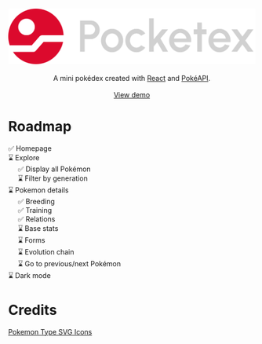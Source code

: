 <p align="center">
	<a href="https://pocketex.netlify.app/" rel="noreferrer">
		<img src="https://raw.githubusercontent.com/lorenzorari/pocketex/master/public/assets/svg/logo-typo.svg" alt="Pocketex" />
	</a>
	<br/><br/>
	A mini pokédex created with <a href="https://fr.reactjs.org/" rel="noreferrer">React</a> and <a href="https://pokeapi.co/" rel="noreferrer">PokéAPI</a>.
	<br/><br/>
	<a href="https://pocketex.netlify.app/" rel="noreferrer">View demo</a>
</p>

# Roadmap

✅ Homepage\
⌛️ Explore\
&nbsp;&nbsp;&nbsp;&nbsp;&nbsp;✅ Display all Pokémon\
&nbsp;&nbsp;&nbsp;&nbsp;&nbsp;⌛️ Filter by generation\
⌛️ Pokemon details\
&nbsp;&nbsp;&nbsp;&nbsp;&nbsp;✅ Breeding\
&nbsp;&nbsp;&nbsp;&nbsp;&nbsp;✅ Training\
&nbsp;&nbsp;&nbsp;&nbsp;&nbsp;✅ Relations\
&nbsp;&nbsp;&nbsp;&nbsp;&nbsp;⌛️ Base stats\
&nbsp;&nbsp;&nbsp;&nbsp;&nbsp;⌛️ Forms\
&nbsp;&nbsp;&nbsp;&nbsp;&nbsp;⌛️ Evolution chain\
&nbsp;&nbsp;&nbsp;&nbsp;&nbsp;⌛️ Go to previous/next Pokémon\
⌛️ Dark mode

# Credits

[Pokemon Type SVG Icons](https://github.com/duiker101/pokemon-type-svg-icons)
